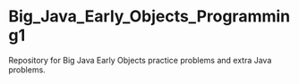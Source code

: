# Big_Java_Early_Objects_Programming1
Repository for Big Java Early Objects practice problems and extra Java problems.
